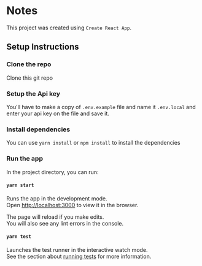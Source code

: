 # Notes 
This project was created using `Create React App`. 


## Setup Instructions

### Clone the repo 
Clone this git repo

### Setup the Api key 
You'll have to make a copy of `.env.example` file and name it `.env.local` and enter your api key on the file and save it.

### Install dependencies
You can use `yarn install` or `npm install` to install the dependencies

### Run the app 

In the project directory, you can run:

#### `yarn start`

Runs the app in the development mode.\
Open [http://localhost:3000](http://localhost:3000) to view it in the browser.

The page will reload if you make edits.\
You will also see any lint errors in the console.

#### `yarn test`

Launches the test runner in the interactive watch mode.\
See the section about [running tests](https://facebook.github.io/create-react-app/docs/running-tests) for more information.

